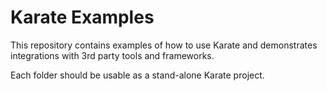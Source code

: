 # Karate Examples

This repository contains examples of how to use Karate and demonstrates integrations with 3rd party tools and frameworks.

Each folder should be usable as a stand-alone Karate project.
